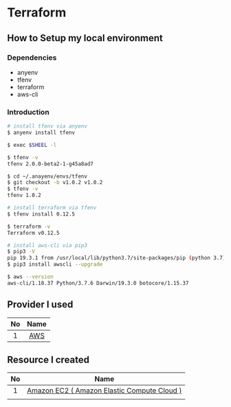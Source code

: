 # Terraform
## How to Setup my local environment
### Dependencies
- anyenv
- tfenv
- terraform
- aws-cli

### Introduction

```sh
# install tfenv via anyenv
$ anyenv install tfenv

$ exec $SHEEL -l

$ tfenv -v
tfenv 2.0.0-beta2-1-g45a8ad7

$ cd ~/.anayenv/envs/tfenv
$ git checkout -b v1.0.2 v1.0.2
$ tfenv -v
tfenv 1.0.2

# install terraform via tfenv
$ tfenv install 0.12.5

$ terraform -v
Terraform v0.12.5

# install aws-cli via pip3
$ pip3 -V
pip 19.3.1 from /usr/local/lib/python3.7/site-packages/pip (python 3.7)
$ pip3 install awscli --upgrade

$ aws --version
aws-cli/1.18.37 Python/3.7.6 Darwin/19.3.0 botocore/1.15.37
```

## Provider I used

| No | Name |
| :---: | :---: |
| 1 | [AWS](https://www.terraform.io/docs/providers/aws/index.html) |


## Resource I created

| No | Name |
| :---: | :---: |
| 1 | [Amazon EC2 ( Amazon Elastic Compute Cloud )](https://aws.amazon.com/jp/ec2/) |
|  |  |
